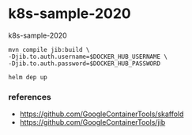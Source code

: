 # k8s-sample-2020
k8s-sample-2020

```
mvn compile jib:build \
-Djib.to.auth.username=$DOCKER_HUB_USERNAME \
-Djib.to.auth.password=$DOCKER_HUB_PASSWORD
```

```
helm dep up
```

### references
* https://github.com/GoogleContainerTools/skaffold
* https://github.com/GoogleContainerTools/jib
